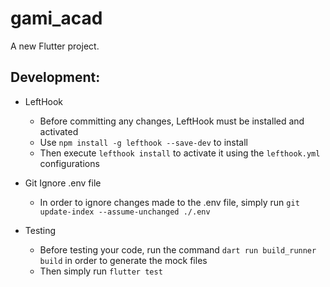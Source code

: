 # gami_acad

A new Flutter project.

## Development:
- LeftHook
  - Before committing any changes, LeftHook must be installed and activated
  - Use `npm install -g lefthook --save-dev` to install
  - Then execute `lefthook install` to activate it using the `lefthook.yml` configurations

- Git Ignore .env file
  - In order to ignore changes made to the .env file, simply run `git update-index --assume-unchanged ./.env`

- Testing
  - Before testing your code, run the command `dart run build_runner build` in order to generate the mock files
  - Then simply run `flutter test`